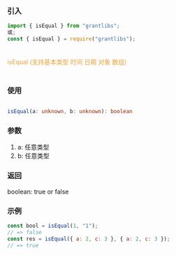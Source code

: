 ### 引入

```js
import { isEqual } from "grantlibs";
或;
const { isEqual } = require("grantlibs");
```

<div style="color: #E6A23C; fontSize: 18px; padding: 20px 0">
  isEqual (支持基本类型 时间 日期 对象 数组)
</div>

### 使用

```ts

isEqual(a: unknown, b: unknown): boolean

```

### 参数

1. a: 任意类型
2. b: 任意类型

### 返回

boolean: true or false

### 示例

```js
const bool = isEqual(1, "1");
// => false
const res = isEqual({ a: 2, c: 3 }, { a: 2, c: 3 });
// => true
```
